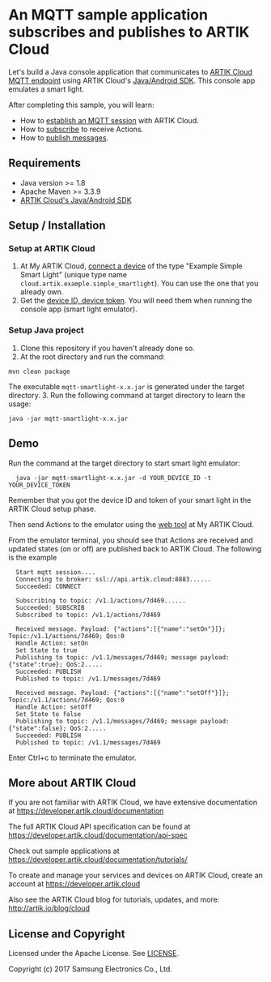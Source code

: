 # An MQTT sample application subscribes and publishes to ARTIK Cloud

Let's build a Java console application that communicates to [ARTIK Cloud MQTT endpoint](https://developer.artik.cloud/documentation/data-management/mqtt.html) using ARTIK Cloud's [Java/Android SDK](https://github.com/artikcloud/artikcloud-java). This console app emulates a smart light.

After completing this sample, you will learn:

- How to [establish an MQTT session](https://developer.artik.cloud/documentation/data-management/mqtt.html#establish-an-mqtt-session) with ARTIK Cloud.
- How to [subscribe](https://developer.artik.cloud/documentation/data-management/mqtt.html#subscribe-to-receive-actions) to receive Actions.
- How to [publish messages](https://developer.artik.cloud/documentation/data-management/mqtt.html#publish-data-only-messages).

## Requirements
- Java version >= 1.8
- Apache Maven >= 3.3.9
- [ARTIK Cloud's Java/Android SDK](https://github.com/artikcloud/artikcloud-java)

## Setup / Installation

### Setup at ARTIK Cloud

 1. At My ARTIK Cloud, [connect a device](https://my.artik.cloud/new_device/cloud.artik.example.simple_smartlight) of the type "Example Simple Smart Light" (unique type name `cloud.artik.example.simple_smartlight`). You can use the one that you already own.
 2. Get the [device ID, device token](https://developer.artik.cloud/documentation/tools/web-tools.html#managing-a-device-token). You will need them when running the console app (smart light emulator). 
 
### Setup Java project

 1. Clone this repository if you haven't already done so.
 2. At the root directory and run the command:
  ~~~shell
  mvn clean package
  ~~~
  The executable `mqtt-smartlight-x.x.jar` is generated under the target directory. 
 3. Run the following command at target directory to learn the usage:
  ~~~shell
  java -jar mqtt-smartlight-x.x.jar
  ~~~

## Demo

Run the command at the target directory to start smart light emulator: 
~~~shell
  java -jar mqtt-smartlight-x.x.jar -d YOUR_DEVICE_ID -t YOUR_DEVICE_TOKEN
~~~

Remember that you got the device ID and token of your smart light in the ARTIK Cloud setup phase.

Then send Actions to the emulator using the [web tool](https://developer.artik.cloud/documentation/tutorials/an-iot-remote-control.html#test-the-light) at My ARTIK Cloud.

From the emulator terminal, you should see that Actions are received and updated states (on or off) are published back to ARTIK Cloud. The following is the example
~~~shell
  Start mqtt session....
  Connecting to broker: ssl://api.artik.cloud:8883......
  Succeeded: CONNECT

  Subscribing to topic: /v1.1/actions/7d469......
  Succeeded: SUBSCRIB
  Subscribed to topic: /v1.1/actions/7d469

  Received message. Payload: {"actions":[{"name":"setOn"}]}; Topic:/v1.1/actions/7d469; Qos:0
  Handle Action: setOn
  Set State to true
  Publishing to topic: /v1.1/messages/7d469; message payload: {"state":true}; QoS:2.....
  Succeeded: PUBLISH
  Published to topic: /v1.1/messages/7d469

  Received message. Payload: {"actions":[{"name":"setOff"}]}; Topic:/v1.1/actions/7d469; Qos:0
  Handle Action: setOff
  Set State to false
  Publishing to topic: /v1.1/messages/7d469; message payload: {"state":false}; QoS:2.....
  Succeeded: PUBLISH
  Published to topic: /v1.1/messages/7d469
~~~

Enter Ctrl+c to terminate the emulator.

## More about ARTIK Cloud

If you are not familiar with ARTIK Cloud, we have extensive documentation at https://developer.artik.cloud/documentation

The full ARTIK Cloud API specification can be found at https://developer.artik.cloud/documentation/api-spec

Check out sample applications at https://developer.artik.cloud/documentation/tutorials/

To create and manage your services and devices on ARTIK Cloud, create an account at https://developer.artik.cloud

Also see the ARTIK Cloud blog for tutorials, updates, and more: http://artik.io/blog/cloud

## License and Copyright

Licensed under the Apache License. See [LICENSE](LICENSE).

Copyright (c) 2017 Samsung Electronics Co., Ltd.
